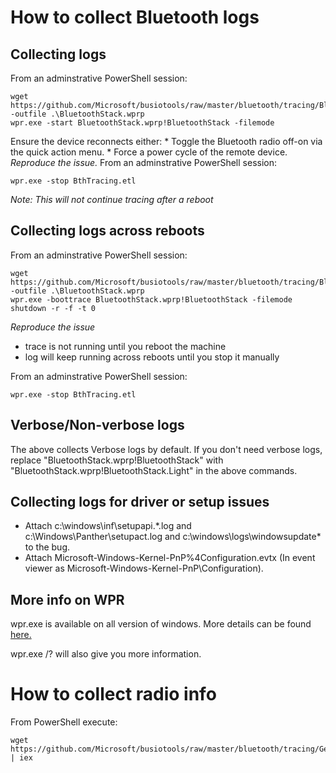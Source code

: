# How to collect Bluetooth logs

## Collecting logs
From an adminstrative PowerShell session:
    
    wget https://github.com/Microsoft/busiotools/raw/master/bluetooth/tracing/BluetoothStack.wprp -outfile .\BluetoothStack.wprp
    wpr.exe -start BluetoothStack.wprp!BluetoothStack -filemode

Ensure the device reconnects either:
    * Toggle the Bluetooth radio off-on via the quick action menu.
    * Force a power cycle of the remote device.
*Reproduce the issue.*
From an adminstrative PowerShell session:
   
    wpr.exe -stop BthTracing.etl

*Note: This will not continue tracing after a reboot*

## Collecting logs across reboots
From an adminstrative PowerShell session:
    
    wget https://github.com/Microsoft/busiotools/raw/master/bluetooth/tracing/BluetoothStack.wprp -outfile .\BluetoothStack.wprp
    wpr.exe -boottrace BluetoothStack.wprp!BluetoothStack -filemode
    shutdown -r -f -t 0
  
*Reproduce the issue*
- trace is not running until you reboot the machine
- log will keep running across reboots until you stop it manually

From an adminstrative PowerShell session:
   
    wpr.exe -stop BthTracing.etl

## Verbose/Non-verbose logs
The above collects Verbose logs by default. If you don't need verbose logs, replace "BluetoothStack.wprp!BluetoothStack" with "BluetoothStack.wprp!BluetoothStack.Light" in the above commands.

## Collecting logs for driver or setup issues
* Attach c:\windows\inf\setupapi.*.log and c:\Windows\Panther\setupact.log and c:\windows\logs\windowsupdate\* to the bug.
* Attach Microsoft-Windows-Kernel-PnP%4Configuration.evtx (In event viewer as Microsoft-Windows-Kernel-PnP\Configuration).

## More info on WPR
wpr.exe is available on all version of windows. More details can be found [here.](https://docs.microsoft.com/en-us/previous-versions/windows/it-pro/windows-8.1-and-8/hh448229%28v%3dwin.10%29)

wpr.exe /? will also give you more information.

# How to collect radio info

From PowerShell execute: 
  
    wget https://github.com/Microsoft/busiotools/raw/master/bluetooth/tracing/GetBluetoothRadioInfo.ps1 | iex
